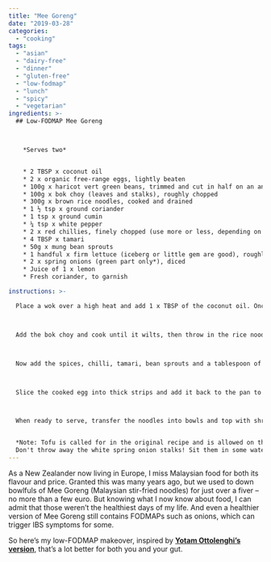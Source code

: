 ```yaml
---
title: "Mee Goreng"
date: "2019-03-28"
categories: 
  - "cooking"
tags: 
  - "asian"
  - "dairy-free"
  - "dinner"
  - "gluten-free"
  - "low-fodmap"
  - "lunch"
  - "spicy"
  - "vegetarian"
ingredients: >-
  ## Low-FODMAP Mee Goreng



    *Serves two*


    * 2 TBSP x coconut oil
    * 2 x organic free-range eggs, lightly beaten
    * 100g x haricot vert green beans, trimmed and cut in half on an angle
    * 100g x bok choy (leaves and stalks), roughly chopped
    * 300g x brown rice noodles, cooked and drained
    * 1 ½ tsp x ground coriander
    * 1 tsp x ground cumin
    * ¼ tsp x white pepper
    * 2 x red chillies, finely chopped (use more or less, depending on your heat preference)
    * 4 TBSP x tamari
    * 50g x mung bean sprouts
    * 1 handful x firm lettuce (iceberg or little gem are good), roughly chopped
    * 2 x spring onions (green part only*), diced
    * Juice of 1 x lemon
    * Fresh coriander, to garnish

instructions: >-

  Place a wok over a high heat and add 1 x TBSP of the coconut oil. Once melted, add the eggs and cook until just set. I use a small frying pan and cook them into a thin omelette. Place to one side. Add the remaining oil and cook the haricot vert for a few minutes.



  Add the bok choy and cook until it wilts, then throw in the rice noodles. Spread the noodles in the wok using tongs or chopsticks – you want them to get a lot of heat, almost to fry. Mix gently, cooking the noodles for about two minutes.



  Now add the spices, chilli, tamari, bean sprouts and a tablespoon of cold water, and toss carefully. Cook for about a minute.



  Slice the cooked egg into thick strips and add it back to the pan to heat through.



  When ready to serve, transfer the noodles into bowls and top with shredded lettuce, spring onions and fresh coriander. Squeeze some lemon juice over the top and serve.


  *Note: Tofu is called for in the original recipe and is allowed on the standard low-FODMAP diet. I chose to use eggs instead as I tend to avoid non-fermented sources of soy. Read more about it <a href=\"https://www.bewell.com/blog/the-soy-situation/\">here</a>.*
  Don't throw away the white spring onion stalks! Sit them in some water on the window sill. The greens will grow back.
---
```

As a New Zealander now living in Europe, I miss Malaysian food for both its flavour and price. Granted this was many years ago, but we used to down bowlfuls of Mee Goreng (Malaysian stir-fried noodles) for just over a fiver – no more than a few euro. But knowing what I now know about food, I can admit that those weren’t the healthiest days of my life. And even a healthier version of Mee Goreng still contains FODMAPs such as onions, which can trigger IBS symptoms for some.

So here’s my low-FODMAP makeover, inspired by **[Yotam Ottolenghi’s version](https://t.umblr.com/redirect?z=http%3A%2F%2Fwww.guardian.co.uk%2Flifeandstyle%2F2008%2Fnov%2F01%2Fmee-goreng-yotam-ottolenghi&t=NDkwYmJlZDU2NGVlNzFiNGRlMjFiZDNlMjNkMWNkOGVkNzc2NTY5Zix6VDU0MlBsbw%3D%3D&b=t%3AVOYglxJ9sBHW8BFVroDfxQ&p=http%3A%2F%2Fcookingwithnothing.tumblr.com%2Fpost%2F24618164282%2Fmee-goreng-low-fodmap&m=1)**, that’s a lot better for both you and your gut.
